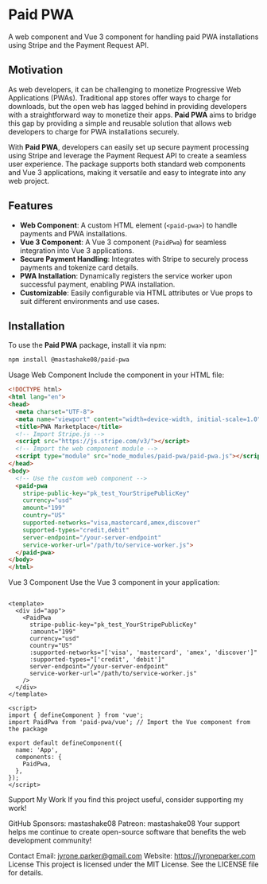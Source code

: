 # Paid PWA

A web component and Vue 3 component for handling paid PWA installations using Stripe and the Payment Request API.

## Motivation

As web developers, it can be challenging to monetize Progressive Web Applications (PWAs). Traditional app stores offer ways to charge for downloads, but the open web has lagged behind in providing developers with a straightforward way to monetize their apps. **Paid PWA** aims to bridge this gap by providing a simple and reusable solution that allows web developers to charge for PWA installations securely.

With **Paid PWA**, developers can easily set up secure payment processing using Stripe and leverage the Payment Request API to create a seamless user experience. The package supports both standard web components and Vue 3 applications, making it versatile and easy to integrate into any web project.

## Features

- **Web Component**: A custom HTML element (`<paid-pwa>`) to handle payments and PWA installations.
- **Vue 3 Component**: A Vue 3 component (`PaidPwa`) for seamless integration into Vue 3 applications.
- **Secure Payment Handling**: Integrates with Stripe to securely process payments and tokenize card details.
- **PWA Installation**: Dynamically registers the service worker upon successful payment, enabling PWA installation.
- **Customizable**: Easily configurable via HTML attributes or Vue props to suit different environments and use cases.

## Installation

To use the **Paid PWA** package, install it via npm:

```bash
npm install @mastashake08/paid-pwa
```

Usage
Web Component
Include the component in your HTML file:

```html
<!DOCTYPE html>
<html lang="en">
<head>
  <meta charset="UTF-8">
  <meta name="viewport" content="width=device-width, initial-scale=1.0">
  <title>PWA Marketplace</title>
  <!-- Import Stripe.js -->
  <script src="https://js.stripe.com/v3/"></script>
  <!-- Import the web component module -->
  <script type="module" src="node_modules/paid-pwa/paid-pwa.js"></script>
</head>
<body>
  <!-- Use the custom web component -->
  <paid-pwa
    stripe-public-key="pk_test_YourStripePublicKey"
    currency="usd"
    amount="199"
    country="US"
    supported-networks="visa,mastercard,amex,discover"
    supported-types="credit,debit"
    server-endpoint="/your-server-endpoint"
    service-worker-url="/path/to/service-worker.js">
  </paid-pwa>
</body>
</html>
```

Vue 3 Component
Use the Vue 3 component in your application:

```vue

<template>
  <div id="app">
    <PaidPwa
      stripe-public-key="pk_test_YourStripePublicKey"
      :amount="199"
      currency="usd"
      country="US"
      :supported-networks="['visa', 'mastercard', 'amex', 'discover']"
      :supported-types="['credit', 'debit']"
      server-endpoint="/your-server-endpoint"
      service-worker-url="/path/to/service-worker.js"
    />
  </div>
</template>

<script>
import { defineComponent } from 'vue';
import PaidPwa from 'paid-pwa/vue'; // Import the Vue component from the package

export default defineComponent({
  name: 'App',
  components: {
    PaidPwa,
  },
});
</script>
```
Support My Work
If you find this project useful, consider supporting my work!

GitHub Sponsors: mastashake08
Patreon: mastashake08
Your support helps me continue to create open-source software that benefits the web development community!

Contact
Email: jyrone.parker@gmail.com
Website: https://jyroneparker.com
License
This project is licensed under the MIT License. See the LICENSE file for details.

